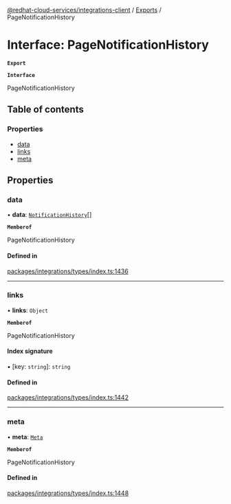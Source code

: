 [@redhat-cloud-services/integrations-client](../README.md) / [Exports](../modules.md) / PageNotificationHistory

# Interface: PageNotificationHistory

**`Export`**

**`Interface`**

PageNotificationHistory

## Table of contents

### Properties

- [data](PageNotificationHistory.md#data)
- [links](PageNotificationHistory.md#links)
- [meta](PageNotificationHistory.md#meta)

## Properties

### data

• **data**: [`NotificationHistory`](NotificationHistory.md)[]

**`Memberof`**

PageNotificationHistory

#### Defined in

[packages/integrations/types/index.ts:1436](https://github.com/mkholjuraev/javascript-clients/blob/master/packages/integrations/types/index.ts#L1436)

___

### links

• **links**: `Object`

**`Memberof`**

PageNotificationHistory

#### Index signature

▪ [key: `string`]: `string`

#### Defined in

[packages/integrations/types/index.ts:1442](https://github.com/mkholjuraev/javascript-clients/blob/master/packages/integrations/types/index.ts#L1442)

___

### meta

• **meta**: [`Meta`](Meta.md)

**`Memberof`**

PageNotificationHistory

#### Defined in

[packages/integrations/types/index.ts:1448](https://github.com/mkholjuraev/javascript-clients/blob/master/packages/integrations/types/index.ts#L1448)
